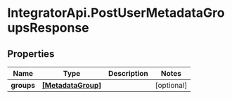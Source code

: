 # IntegratorApi.PostUserMetadataGroupsResponse

## Properties

Name | Type | Description | Notes
------------ | ------------- | ------------- | -------------
**groups** | [**[MetadataGroup]**](MetadataGroup.md) |  | [optional] 


